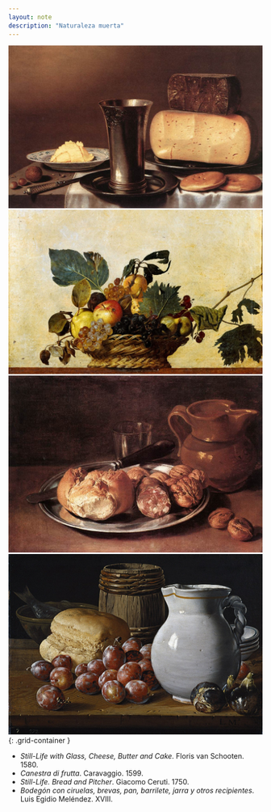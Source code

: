 ```yaml
---
layout: note
description: "Naturaleza muerta"
---
```


![Still-Life with Glass, Cheese, Butter and Cake][4]
![Canestra di frutta][1]
![Still-Life. Bread and Pitcher][2]
![Bodegón con ciruelas][3]
{: .grid-container }

- *Still-Life with Glass, Cheese, Butter and Cake*. Floris van Schooten. 1580.
- *Canestra di frutta*. Caravaggio. 1599.
- *Still-Life. Bread and Pitcher*. Giacomo Ceruti. 1750.
- *Bodegón con ciruelas, brevas, pan, barrilete, jarra y otros recipientes*. Luis Egidio Meléndez. XVIII.


[1]: /assets/images/notes/44/canestra-di-frutta-caravaggio.jpg
[2]: /assets/images/notes/44/still-life-giacomo-ceruti.jpg
[3]: /assets/images/notes/44/bodegon-con-ciruelas-luis-melendez.jpg
[4]: /assets/images/notes/44/still-life-with-glass-cheese-butter-and-cake-floris-van-schooten.jpg
